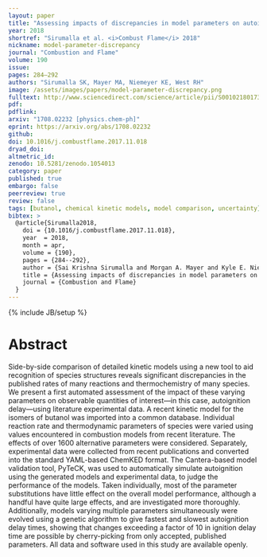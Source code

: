 ```yaml
---
layout: paper
title: "Assessing impacts of discrepancies in model parameters on autoignition model performance: A case study using butanol"
year: 2018
shortref: "Sirumalla et al. <i>Combust Flame</i> 2018"
nickname: model-parameter-discrepancy
journal: "Combustion and Flame"
volume: 190
issue:
pages: 284–292
authors: "Sirumalla SK, Mayer MA, Niemeyer KE, West RH"
image: /assets/images/papers/model-parameter-discrepancy.png
fulltext: http://www.sciencedirect.com/science/article/pii/S0010218017304571
pdf:
pdflink:
arxiv: "1708.02232 [physics.chem-ph]"
eprint: https://arxiv.org/abs/1708.02232
github:
doi: 10.1016/j.combustflame.2017.11.018
dryad_doi:
altmetric_id:
zenodo: 10.5281/zenodo.1054013
category: paper
published: true
embargo: false
peerreview: true
review: false
tags: [butanol, chemical kinetic models, model comparison, uncertainty]
bibtex: >
  @article{Sirumalla2018,
    doi = {10.1016/j.combustflame.2017.11.018},
    year  = 2018,
    month = apr,
    volume = {190},
    pages = {284--292},
    author = {Sai Krishna Sirumalla and Morgan A. Mayer and Kyle E. Niemeyer and Richard H. West},
    title = {Assessing impacts of discrepancies in model parameters on autoignition model performance: A case study using butanol},
    journal = {Combustion and Flame}
  }
---
```

{% include JB/setup %}

# Abstract

Side-by-side comparison of detailed kinetic models using a new tool to aid recognition of species structures reveals significant discrepancies in the published rates of many reactions and thermochemistry of many species. We present a first automated assessment of the impact of these varying parameters on observable quantities of interest—in this case, autoignition delay—using literature experimental data. A recent kinetic model for the isomers of butanol was imported into a common database. Individual reaction rate and thermodynamic parameters of species were varied using values encountered in combustion models from recent literature. The effects of over 1600 alternative parameters were considered. Separately, experimental data were collected from recent publications and converted into the standard YAML-based ChemKED format. The Cantera-based model validation tool, PyTeCK, was used to automatically simulate autoignition using the generated models and experimental data, to judge the performance of the models. Taken individually, most of the parameter substitutions have little effect on the overall model performance, although a handful have quite large effects, and are investigated more thoroughly. Additionally, models varying multiple parameters simultaneously were evolved using a genetic algorithm to give fastest and slowest autoignition delay times, showing that changes exceeding a factor of 10 in ignition delay time are possible by cherry-picking from only accepted, published parameters. All data and software used in this study are available openly.
